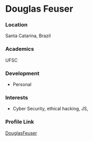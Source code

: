 # Douglas Feuser

### Location

Santa Catarina, Brazil

### Academics

UFSC

### Development

- Personal

### Interests

- Cyber Security, ethical hacking, JS,

### Profile Link

[DouglasFeuser](https://github.com/DouglasFeuser)
